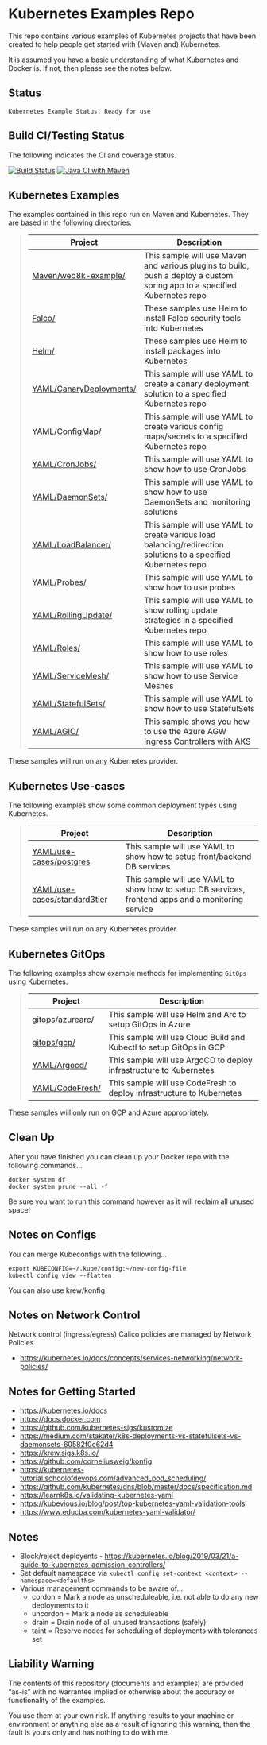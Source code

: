 Kubernetes Examples Repo
========================

This repo contains various examples of Kubernetes projects that have been created to help people get started with (Maven and) Kubernetes.

It is assumed you have a basic understanding of what Kubernetes and Docker is. If not, then please see the notes below.

Status
------
````
Kubernetes Example Status: Ready for use
````
Build CI/Testing Status
-----------------------
The following indicates the CI and coverage status.

[![Build Status](https://travis-ci.org/tpayne/kubernetes-examples.svg?branch=main)](https://travis-ci.org/tpayne/kubernetes-examples)
[![Java CI with Maven](https://github.com/tpayne/kubernetes-examples/actions/workflows/maven.yml/badge.svg?branch=main)](https://github.com/tpayne/kubernetes-examples/actions/workflows/maven.yml)

Kubernetes Examples
-------------------
The examples contained in this repo run on Maven and Kubernetes. They are based in the following directories.

>| Project | Description |
>| ------- | ----------- |
>| [Maven/web8k-example/](https://github.com/tpayne/kubernetes-examples/tree/main/Maven/web8k-example) | This sample will use Maven and various plugins to build, push a deploy a custom spring app to a specified Kubernetes repo |
>| [Falco/](https://github.com/tpayne/kubernetes-examples/tree/main/Falco) | These samples use Helm to install Falco security tools into Kubernetes |
>| [Helm/](https://github.com/tpayne/kubernetes-examples/tree/main/Helm) | These samples use Helm to install packages into Kubernetes |
>| [YAML/CanaryDeployments/](https://github.com/tpayne/kubernetes-examples/tree/main/YAML/CanaryDeployments) | This sample will use YAML to create a canary deployment solution to a specified Kubernetes repo |
>| [YAML/ConfigMap/](https://github.com/tpayne/kubernetes-examples/tree/main/YAML/ConfigMap) | This sample will use YAML to create various config maps/secrets to a specified Kubernetes repo |
>| [YAML/CronJobs/](https://github.com/tpayne/kubernetes-examples/tree/main/YAML/CronJobs) | This sample will use YAML to show how to use CronJobs |
>| [YAML/DaemonSets/](https://github.com/tpayne/kubernetes-examples/tree/main/YAML/DaemonSets) | This sample will use YAML to show how to use DaemonSets and monitoring solutions |
>| [YAML/LoadBalancer/](https://github.com/tpayne/kubernetes-examples/tree/main/YAML/LoadBalancer) | This sample will use YAML to create various load balancing/redirection solutions to a specified Kubernetes repo |
>| [YAML/Probes/](https://github.com/tpayne/kubernetes-examples/tree/main/YAML/Probes) | This sample will use YAML to show how to use probes |
>| [YAML/RollingUpdate/](https://github.com/tpayne/kubernetes-examples/tree/main/YAML/RollingUpdate) | This sample will use YAML to show rolling update strategies in a specified Kubernetes repo |
>| [YAML/Roles/](https://github.com/tpayne/kubernetes-examples/tree/main/YAML/Roles) | This sample will use YAML to show how to use roles |
>| [YAML/ServiceMesh/](https://github.com/tpayne/kubernetes-examples/tree/main/YAML/ServiceMesh) | This sample will use YAML to show how to use Service Meshes |
>| [YAML/StatefulSets/](https://github.com/tpayne/kubernetes-examples/tree/main/YAML/StatefulSets) | This sample will use YAML to show how to use StatefulSets |
>| [YAML/AGIC/](https://github.com/tpayne/kubernetes-examples/tree/main/YAML/Azure/AGIC/Redirection) | This sample shows you how to use the Azure AGW Ingress Controllers with AKS|

These samples will run on any Kubernetes provider.

Kubernetes Use-cases
--------------------
The following examples show some common deployment types using Kubernetes.

>| Project | Description |
>| ------- | ----------- |
>| [YAML/use-cases/postgres](https://github.com/tpayne/kubernetes-examples/tree/main/YAML/use-cases/postgres) | This sample will use YAML to show how to setup front/backend DB services |
>| [YAML/use-cases/standard3tier](https://github.com/tpayne/kubernetes-examples/tree/main/YAML/use-cases/standard3tier) | This sample will use YAML to show how to setup DB services, frontend apps and a monitoring service |

These samples will run on any Kubernetes provider.

Kubernetes GitOps
-----------------
The following examples show example methods for implementing `GitOps` using Kubernetes.

>| Project | Description |
>| ------- | ----------- |
>| [gitops/azurearc/](https://github.com/tpayne/kubernetes-examples/tree/main/gitops/azurearc) | This sample will use Helm and Arc to setup GitOps in Azure |
>| [gitops/gcp/](https://github.com/tpayne/kubernetes-examples/tree/main/gitops/gcp) | This sample will use Cloud Build and Kubectl to setup GitOps in GCP |
>| [YAML/Argocd/](https://github.com/tpayne/kubernetes-examples/tree/main/YAML/Argocd) | This sample will use ArgoCD to deploy infrastructure to Kubernetes |
>| [YAML/CodeFresh/](https://github.com/tpayne/kubernetes-examples/tree/main/YAML/CodeFresh) | This sample will use CodeFresh to deploy infrastructure to Kubernetes |

These samples will only run on GCP and Azure appropriately.

Clean Up
--------
After you have finished you can clean up your Docker repo with the following commands...

    docker system df
    docker system prune --all -f

Be sure you want to run this command however as it will reclaim all unused space!

Notes on Configs
----------------
You can merge Kubeconfigs with the following...

    export KUBECONFIG=~/.kube/config:~/new-config-file
    kubectl config view --flatten

You can also use krew/konfig

Notes on Network Control
------------------------
Network control (ingress/egress) Calico policies are managed by Network Policies
- https://kubernetes.io/docs/concepts/services-networking/network-policies/

Notes for Getting Started
-------------------------
- https://kubernetes.io/docs
- https://docs.docker.com
- https://github.com/kubernetes-sigs/kustomize
- https://medium.com/stakater/k8s-deployments-vs-statefulsets-vs-daemonsets-60582f0c62d4
- https://krew.sigs.k8s.io/
- https://github.com/corneliusweig/konfig
- https://kubernetes-tutorial.schoolofdevops.com/advanced_pod_scheduling/
- https://github.com/kubernetes/dns/blob/master/docs/specification.md
- https://learnk8s.io/validating-kubernetes-yaml
- https://kubevious.io/blog/post/top-kubernetes-yaml-validation-tools
- https://www.educba.com/kubernetes-yaml-validator/

Notes
-----
- Block/reject deployents - https://kubernetes.io/blog/2019/03/21/a-guide-to-kubernetes-admission-controllers/
- Set default namespace via `kubectl config set-context <context> --namespace=<defaultNs>`
- Various management commands to be aware of...
    - cordon = Mark a node as unscheduleable, i.e. not able to do any new deployments to it
    - uncordon = Mark a node as scheduleable
    - drain = Drain node of all unused transactions (safely)
    - taint = Reserve nodes for scheduling of deployments with tolerances set

Liability Warning
-----------------
The contents of this repository (documents and examples) are provided “as-is” with no warrantee implied
or otherwise about the accuracy or functionality of the examples.

You use them at your own risk. If anything results to your machine or environment or anything else as a
result of ignoring this warning, then the fault is yours only and has nothing to do with me.

